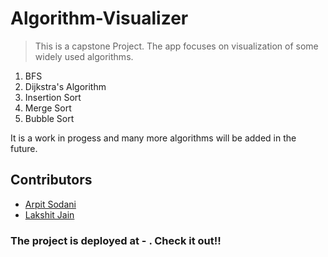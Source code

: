 # Algorithm-Visualizer
> This is a capstone Project. The app focuses on visualization of some widely used algorithms.

1. BFS
2. Dijkstra's Algorithm
3. Insertion Sort
4. Merge Sort
5. Bubble Sort

It is a work in progess and many more algorithms will be added in the future.

## Contributors 
* [Arpit Sodani](https://github.com/arpitsodani15)
* [Lakshit Jain](https://github.com/jain-lakshit)

### The project is deployed at -  . Check it out!!

